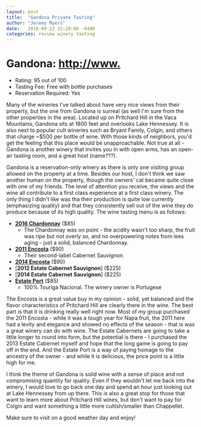 ```yaml
---
layout: post
title:  "Gandona Private Tasting"
author: "Jeremy Myers"
date:   2018-09-22 15:20:00 -0400
categories: review winery tasting
---
```

# **Gandona**: <http://www.>
* Rating: 95 out of 100
* Tasting Fee: Free with bottle purchases
* Reservation Required: Yes

Many of the wineries I've talked about have very nice views from their property, but the one from Gandona is surreal (as well I'm sure from the other properties in the area).  Located up on Pritchard Hill in the Vaca Mountains, Gandona sits at 1800 feet and overlooks Lake Hennessey.  It is also next to popular cult wineries such as Bryant Family, Colgin, and others that charge ~$500 per bottle of wine.  With those kinds of neighbors, you'd get the feeling that this place would be unapproachable.  Not true at all - Gandona is another winery that invites you in with open arms, has an open-air tasting room, and a great host (name???).

Gandona is a reservation-only winery as there is only one visiting group allowed on the property at a time.  Besides our host, I don't think we saw another human on the property, though the owners' cat became quite close with one of my friends.  The level of attention you receive, the views and the wine all contribute to a first class experience at a first class winery.  The only thing I didn't like was tha their production is quite low currently (emphasizing quality) and that they consistently sell out of the wine they do produce because of its high quality.  The wine tasting menu is as follows:

* [**2016 Chardonnay**](https://) ($85)
  * The Chardonnay was on point - the acidity wasn't too sharp, the fruit was ripe but not overly so, and no overpowering notes from lees aging - just a solid, balanced Chardonnay.
* [**2011 Encosta**]() ($90)
  * Their second-label Cabernet Sauvignon
* [**2014 Encosta**]() ($90)
* [**2012 Estate Cabernet Sauvignon**] ($225)
* [**2014 Estate Cabernet Sauvignon**] ($225)
* [**Estate Port**]() ($85)
  * 100% Touriga Nacional.  The winery owner is Portugese

The Encosta is a great value buy in my opinion - solid, yet balanced and the flavor characteristics of Pritchard Hill are clearly there in the wine.  The best part is that it is drinking really well right now.  Most of my group purchased the 2011 Encosta - while it was a tough year for Napa fruit, the 2011 here had a levity and elegance and showed no effects of the season - that is was a great winery can do with wine.  The Estate Cabernets are going to take a little longer to round into form, but the potential is there - I purchased the 2013 Estate Cabernet myself and hope that the long game is going to pay off in the end.  And the Estate Port is a way of paying homage to the ancestry of the owner - and while it is delicious, the price point is a little high for me.

I think the theme of Gandona is solid wine with a sense of place and not compromising quantity for quality.  Even if they wouldn't let me back into the winery, I would love to go back one day and spend an hour just looking out at Lake Hennessey from up there.  This is also a great stop for those that want to learn more about Pritchard Hill wines, but don't want to pay for Colgin and want something a little more cultish/smaller than Chappellet.

Make sure to visit on a good weather day and enjoy!
